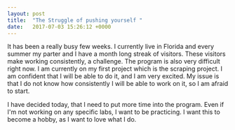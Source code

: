 ```yaml
---
layout: post
title:  "The Struggle of pushing yourself "
date:   2017-07-03 15:26:12 +0000
---
```



It has been a really busy few weeks. I currently live in Florida and every summer my parter and I have a month long streak of visitors. These visitors make working consistently, a challenge. The program is also very difficult right now. I am currently on my first project which is the scraping project. I am confident that I will be able to do it, and I am very excited. My issue is that I do not know how consistently I will be able to work on it, so I am afraid to start. 

I have decided today, that I need to put more time into the program. Even if I'm not working on any specific labs, I want to be practicing. I want this to become a hobby, as I want to love what I do. 
